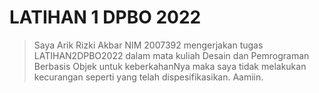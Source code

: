 # LATIHAN 1 DPBO 2022
> Saya Arik Rizki Akbar NIM 2007392 mengerjakan tugas LATIHAN2DPBO2022
> dalam mata kuliah Desain dan Pemrograman Berbasis Objek
> untuk keberkahanNya maka saya tidak melakukan kecurangan seperti yang telah dispesifikasikan. Aamiin.
